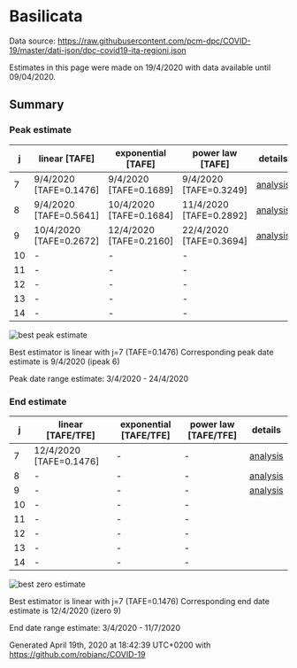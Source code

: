 # Basilicata


Data source: https://raw.githubusercontent.com/pcm-dpc/COVID-19/master/dati-json/dpc-covid19-ita-regioni.json

Estimates in this page were made on 19/4/2020 with data available until 09/04/2020.


## Summary 

### Peak estimate 
|j|linear [TAFE]|exponential [TAFE]|power law [TAFE]|details|
|---|----|-----------|---------|-------|
|7|9/4/2020 [TAFE=0.1476]|9/4/2020 [TAFE=0.1689]|9/4/2020 [TAFE=0.3249]|[analysis](COVID-19_basilicata_j7_2020-04-09.md)|
|8|9/4/2020 [TAFE=0.5641]|10/4/2020 [TAFE=0.1684]|11/4/2020 [TAFE=0.2892]|[analysis](COVID-19_basilicata_j8_2020-04-09.md)|
|9|10/4/2020 [TAFE=0.2672]|12/4/2020 [TAFE=0.2160]|22/4/2020 [TAFE=0.3694]|[analysis](COVID-19_basilicata_j9_2020-04-09.md)|
|10|-|-|-||
|11|-|-|-||
|12|-|-|-||
|13|-|-|-||
|14|-|-|-||

![best peak estimate](COVID-19_basilicata_j7_2020-04-09.png)

Best estimator is linear with j=7 (TAFE=0.1476)
Corresponding peak date estimate is 9/4/2020 (ipeak 6)


Peak date range estimate: 3/4/2020 - 24/4/2020

### End estimate 
|j|linear [TAFE/TFE]|exponential [TAFE/TFE]|power law [TAFE/TFE]|details|
|---|----|-----------|---------|-------|
|7|12/4/2020 [TAFE=0.1476]|-|-|[analysis](COVID-19_basilicata_j7_2020-04-09.md)|
|8|-|-|-|[analysis](COVID-19_basilicata_j8_2020-04-09.md)|
|9|-|-|-|[analysis](COVID-19_basilicata_j9_2020-04-09.md)|
|10|-|-|-||
|11|-|-|-||
|12|-|-|-||
|13|-|-|-||
|14|-|-|-||

![best zero estimate](COVID-19_basilicata_j7_2020-04-09.png)

Best estimator is linear with j=7 (TAFE=0.1476)
Corresponding end date estimate is 12/4/2020 (izero 9)


End date range estimate: 3/4/2020 - 11/7/2020

Generated April 19th, 2020 at 18:42:39 UTC+0200 with https://github.com/robianc/COVID-19
